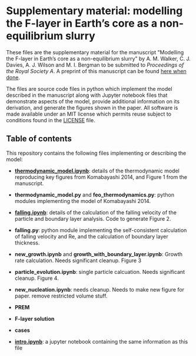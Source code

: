 # Supplementary material: modelling the F-layer in Earth’s core as a non-equilibrium slurry

These files are the supplementary material for the manuscript
"Modelling the F-layer in Earth’s core as a non-equilibrium slurry"
by A. M. Walker, C. J. Davies, A. J. Wilson and M. I. Bergman
to be submitted to *Proceedings of the Royal Society A*. A preprint
of this manuscript can be found [here when done](https://www.example.com).

The files are source code files in python which implement the
model described in the manuscript along with Jupyter notebook
files that demonstrate aspects of the model, provide additional
information on its derivation, and generate the figures shown in
the paper. All software is made available under an MIT license
which permits reuse subject to conditions found in the
[LICENSE](./LICENSE) file. 

## Table of contents

This repository contains the following files implementing or
describing the model:

* **[thermodynamic_model.ipynb](./thermodynamic_model.ipynb)**: details of the thermodynamic model reproducing key figures from Komabayashi 2014, and Figure 1 from the manuscript.
* **thermodynamic_model.py** and **feo_thermodynamics.py**: python modules implementing the model of Komabayashi 2014.
* **[falling.ipynb](./falling.ipynb)**: details of the calculation of the falling velocity of the particle and boundary layer analysis. Code to generate Figure 2.
* **falling.py**: python module implementing the self-consistent calculation of falling velocity and Re, and the calculation of boundary layer thickness.
* **new_growth.ipynb** and **growth_with_boundary_layer.ipynb**: Growth rate calculation. Needs significant cleanup. Figure 3
* **particle_evolution.ipynb**: single particle calcuation. Needs significant cleanup. Figure 4.
* **new_nucleation.ipynb**: needs cleanup. Needs to make new figure for paper. remove restricted volume stuff.
* **PREM**
* **F-layer solution**
* **cases**

* **[intro.ipynb](./intro.ipynb)**: a jupyter notebook containing the same information as this file
